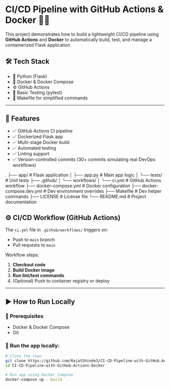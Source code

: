 # CI/CD Pipeline with GitHub Actions & Docker 🐳🚀

This project demonstrates how to build a lightweight CI/CD pipeline using **GitHub Actions** and **Docker** to automatically build, test, and manage a containerized Flask application.

## 🛠 Tech Stack

- 🐍 Python (Flask)
- 🐳 Docker & Docker Compose
- ⚙️ GitHub Actions
- 🧪 Basic Testing (pytest)
- 📁 Makefile for simplified commands

---

## 🚀 Features

- ✅ GitHub Actions CI pipeline
- ✅ Dockerized Flask app
- ✅ Multi-stage Docker build
- ✅ Automated testing
- ✅ Linting support
- ✅ Version-controlled commits (30+ commits simulating real DevOps workflows)

.
├── app/                      # Flask application
│   ├── app.py                # Main app logic
│   └── tests/                # Unit tests
├── .github/
│   └── workflows/
│       └── ci.yml            # GitHub Actions workflow
├── docker-compose.yml        # Docker configuration
├── docker-compose.dev.yml    # Dev environment overrides
├── Makefile                  # Dev helper commands
├── LICENSE                   # License file
└── README.md                 # Project documentation


## ⚙️ CI/CD Workflow (GitHub Actions)

The `ci.yml` file in `.github/workflows/` triggers on:

- Push to `main` branch
- Pull requests to `main`

Workflow steps:

1. **Checkout code**
2. **Build Docker image**
3. **Run lint/test commands**
4. (Optional) Push to container registry or deploy

---

## ▶️ How to Run Locally

### 🔧 Prerequisites
- Docker & Docker Compose
- Git

### 🧪 Run the app locally:
```bash
# Clone the repo
git clone https://github.com/RajatShinde3/CI-CD-Pipeline-with-GitHub-Actions-Docker.git
cd CI-CD-Pipeline-with-GitHub-Actions-Docker

# Run app using Docker Compose
docker-compose up --build
